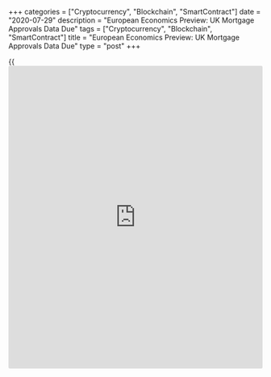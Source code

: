 +++
categories = ["Cryptocurrency", "Blockchain", "SmartContract"]
date = "2020-07-29"
description = "European Economics Preview: UK Mortgage Approvals Data Due"
tags = ["Cryptocurrency", "Blockchain", "SmartContract"]
title = "European Economics Preview: UK Mortgage Approvals Data Due"
type = "post"
+++

{{<iframe id="large-banner" src="https://www.bounty.group/#slide=12.0" width="100%" height="600" scrolling="no" style="border: 0px solid rgb(216, 221, 230); border-radius: 3px;">}}

Mortgage approvals the UK and consumer confidence from France are due on
Wednesday, headlining a light day for the European economic [news](https://www.letsplayfx.com/blog/forex-news-website/).

At 2.00 am ET, Destatis is slated to issue Germany's import prices for
June. Economists forecast prices to fall 5.1 percent on year, slower
than the 7 percent decrease seen in May.

At 2.45 am ET, France's statistical office Insee is set to publish
consumer sentiment survey results. The confidence index is seen rising
to 99 in July from 97 in June.  
  
At 3.00 am ET, the Swedish National Institute of Economic Research
releases economic tendency survey data.

In the meantime, retail sales from Spain, unemployment from Hungary and
foreign trade figures from Turkey are due. Economists forecast Spain
retail sales to decline 17.6 percent annually in June, following a 19
percent drop in May.

At 4.00 am ET, producer prices from Italy and manufacturing PMI data
from Austria are due.

Half an hour later, Bank of England is scheduled to issue UK mortgage
approvals data for June. The number of mortgages approved in June is
forecast to advance to 33,900 from 9,273 in May.

For comments and feedback [contact](https://www.playgroundfx.com/contact/): editorial@rtt[news](https://www.letsplayfx.com/blog/forex-news-website/).com

[Business News][1]

   1. www.rtt[news](https://www.letsplayfx.com/blog/forex-news-website/).com/Content/Business.aspx